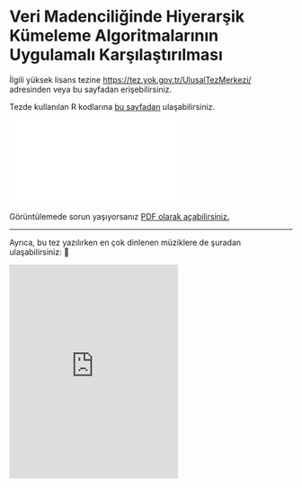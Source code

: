 # Veri Madenciliğinde Hiyerarşik Kümeleme Algoritmalarının Uygulamalı Karşılaştırılması

İlgili yüksek lisans tezine https://tez.yok.gov.tr/UlusalTezMerkezi/ adresinden veya bu sayfadan erişebilirsiniz.

Tezde kullanılan R kodlarına [bu sayfadan](/clucduh-ve-rock-algoritmalarinin-kodlari/) ulaşabilirsiniz.


<object data="/Veri Madenciliğinde Hiyerarşik Kümeleme Algoritmalarının Uygulamalı Karşılaştırılması.pdf" type="application/pdf" width="780px" height="780px">
    <embed src=/Veri Madenciliğinde Hiyerarşik Kümeleme Algoritmalarının Uygulamalı Karşılaştırılması.pdf" type="application/pdf">
    </embed>
</object>



Görüntülemede sorun yaşıyorsanız [PDF olarak açabilirsiniz.](/Veri%20Madencili%C4%9Finde%20Hiyerar%C5%9Fik%20K%C3%BCmeleme%20Algoritmalar%C4%B1n%C4%B1n%20Uygulamal%C4%B1%20Kar%C5%9F%C4%B1la%C5%9Ft%C4%B1r%C4%B1lmas%C4%B1.pdf "PDF olarak indirin.")


___
 
Ayrıca, bu tez yazılırken en çok dinlenen müziklere de şuradan ulaşabilirsiniz: 🙂
<iframe src="https://open.spotify.com/embed/playlist/37i9dQZF1DWZwtERXCS82H" width="300" height="380" frameborder="0" allowtransparency="true" allow="encrypted-media"></iframe>

